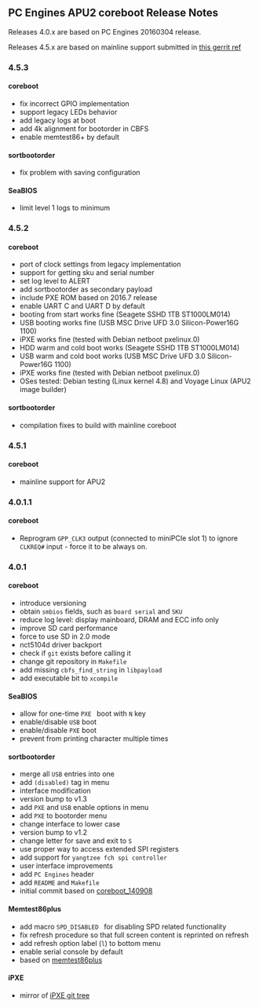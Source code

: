 PC Engines APU2 coreboot Release Notes
--------------------------------------

Releases 4.0.x are based on PC Engines 20160304 release.

Releases 4.5.x are based on mainline support submitted in [this gerrit ref](https://review.coreboot.org/#/c/14138/)

### 4.5.3

#### coreboot

  * fix incorrect GPIO implementation
  * support legacy LEDs behavior
  * add legacy logs at boot
  * add 4k alignment for bootorder in CBFS
  * enable memtest86+ by default

#### sortbootorder

  * fix problem with saving configuration

#### SeaBIOS

  * limit level 1 logs to minimum

### 4.5.2

#### coreboot

  * port of clock settings from legacy implementation
  * support for getting sku and serial number
  * set log level to ALERT
  * add sortbootorder as secondary payload
  * include PXE ROM based on 2016.7 release
  * enable UART C and UART D by default
  * booting from start works fine (Seagete SSHD 1TB ST1000LM014)
  * USB booting works fine (USB MSC Drive UFD 3.0 Silicon-Power16G 1100)
  * iPXE works fine (tested with Debian netboot pxelinux.0)
  * HDD warm and cold boot works (Seagete SSHD 1TB ST1000LM014)
  * USB warm and cold boot works (USB MSC Drive UFD 3.0 Silicon-Power16G 1100)
  * iPXE works fine (tested with Debian netboot pxelinux.0)
  * OSes tested: Debian testing (Linux kernel 4.8) and Voyage Linux (APU2 image builder)

#### sortbootorder

  * compilation fixes to build with mainline coreboot

### 4.5.1

#### coreboot

  * mainline support for APU2

### 4.0.1.1

#### coreboot

  * Reprogram `GPP_CLK3` output (connected to miniPCIe slot 1) to ignore `CLKREQ#`
    input - force it to be always on.

### 4.0.1

#### coreboot

  * introduce versioning
  * obtain `smbios` fields, such as `board serial` and `SKU`
  * reduce log level: display mainboard, DRAM and ECC info only
  * improve SD card performance
  * force to use SD in 2.0 mode
  * nct5104d driver backport
  * check if `git` exists before calling it
  * change git repository in `Makefile`
  * add missing `cbfs_find_string` in `libpayload`
  * add executable bit to `xcompile`

#### SeaBIOS

  * allow for one-time `PXE ` boot with `N` key
  * enable/disable `USB` boot
  * enable/disable `PXE` boot
  * prevent from printing character multiple times

#### sortbootorder

  * merge all `USB` entries into one
  * add `(disabled)` tag in menu
  * interface modification
  * version bump to v1.3
  * add `PXE` and `USB` enable options in menu
  * add `PXE` to bootorder menu
  * change interface to lower case
  * version bump to v1.2
  * change letter for save and exit to `S`
  * use proper way to access extended SPI registers
  * add support for `yangtzee fch spi controller`
  * user interface improvements
  * add `PC Engines` header
  * add `README` and `Makefile`
  * initial commit based on
    [coreboot_140908](http://pcengines.ch/tmp/coreboot_140908.tar.gz)

#### Memtest86plus

  * add macro `SPD_DISABLED ` for disabling SPD related functionality
  * fix refresh procedure so that full screen content is reprinted on refresh
  * add refresh option label (`l`) to bottom menu
  * enable serial console by default
  * based on [memtest86plus](https://review.coreboot.org/cgit/memtest86plus.git?)

#### iPXE

  * mirror of [iPXE git tree](http://git.ipxe.org/ipxe.git)
